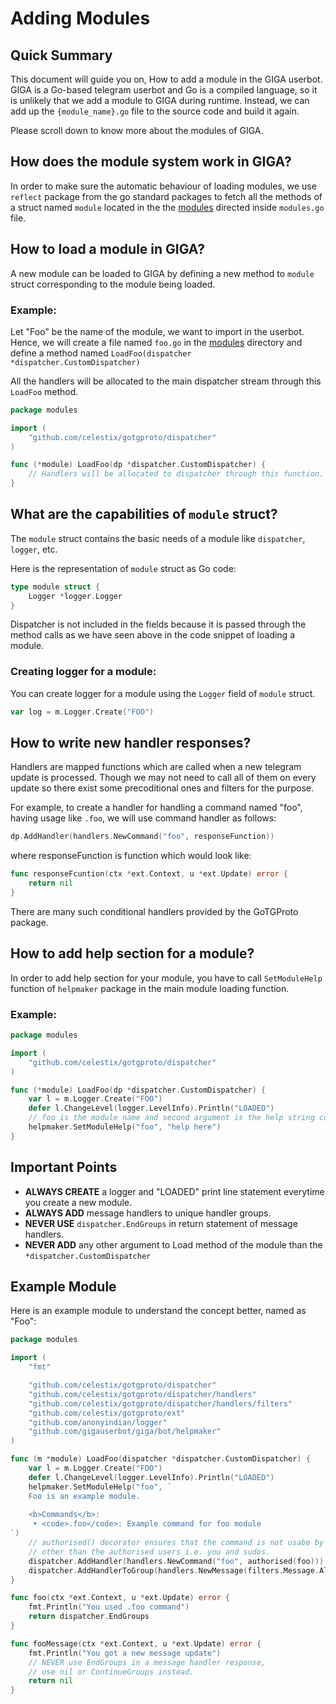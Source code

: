 # Adding Modules

## Quick Summary
This document will guide you on, How to add a module in the GIGA userbot. GIGA is a Go-based telegram userbot and Go is a compiled language, so it is unlikely that we add a module to GIGA during runtime. Instead, we can add up the `{module_name}.go` file to the source code and build it again. 

Please scroll down to know more about the modules of GIGA.

## How does the module system work in GIGA?

In order to make sure the automatic behaviour of loading modules, we use `reflect` package from the go standard packages to fetch all the methods of a struct named `module` located in the the [modules](./modules) directed inside `modules.go` file.


## How to load a module in GIGA?
A new module can be loaded to GIGA by defining a new method to `module` struct corresponding to the module being loaded.

### Example:
Let "Foo" be the name of the module, we want to import in the userbot. Hence, we will create a file named `foo.go` in the [modules](./modules) directory and define a method named `LoadFoo(dispatcher *dispatcher.CustomDispatcher)`

All the handlers will be allocated to the main dispatcher stream through this `LoadFoo` method.

```go
package modules

import (
    "github.com/celestix/gotgproto/dispatcher"
)

func (*module) LoadFoo(dp *dispatcher.CustomDispatcher) {
    // Handlers will be allocated to dispatcher through this function.
}
```

## What are the capabilities of `module` struct?
The `module` struct contains the basic needs of a module like `dispatcher`, `logger`, etc.

Here is the representation of `module` struct as Go code:
```go
type module struct {
	Logger *logger.Logger
}
```
Dispatcher is not included in the fields because it is passed through the method calls as we have seen above in the code snippet of loading a module.

### Creating logger for a module:
You can create logger for a module using the `Logger` field of `module` struct.

```go
var log = m.Logger.Create("FOO")
```

## How to write new handler responses?

Handlers are mapped functions which are called when a new telegram update is processed. Though we may not need to call all of them on every update so there exist some precoditional ones and filters for the purpose.

For example, to create a handler for handling a command named "foo", having usage like `.foo`, we will use command handler as follows:
```go
dp.AddHandler(handlers.NewCommand("foo", responseFunction))
```
where responseFunction is function which would look like:
```go
func responseFcuntion(ctx *ext.Context, u *ext.Update) error {
    return nil
}
```

There are many such conditional handlers provided by the GoTGProto package.

## How to add help section for a module?
In order to add help section for your module, you have to call `SetModuleHelp` function of `helpmaker` package in the main module loading function.

### Example:
```go
package modules

import (
    "github.com/celestix/gotgproto/dispatcher"
)

func (*module) LoadFoo(dp *dispatcher.CustomDispatcher) {
    var l = m.Logger.Create("FOO")
	defer l.ChangeLevel(logger.LevelInfo).Println("LOADED")
    // foo is the module name and second argument is the help string corresponding to it.
    helpmaker.SetModuleHelp("foo", "help here")
}
```

## Important Points
- **ALWAYS CREATE** a logger and "LOADED" print line statement everytime you create a new module.
- **ALWAYS ADD** message handlers to unique handler groups.
- **NEVER USE** `dispatcher.EndGroups` in return statement of message handlers.
- **NEVER ADD** any other argument to Load method of the module than the `*dispatcher.CustomDispatcher` 

## Example Module
Here is an example module to understand the concept better, named as "Foo":

```go
package modules

import (
	"fmt"

	"github.com/celestix/gotgproto/dispatcher"
    "github.com/celestix/gotgproto/dispatcher/handlers"
	"github.com/celestix/gotgproto/dispatcher/handlers/filters"
	"github.com/celestix/gotgproto/ext"
	"github.com/anonyindian/logger"
	"github.com/gigauserbot/giga/bot/helpmaker"
)

func (m *module) LoadFoo(dispatcher *dispatcher.CustomDispatcher) {
	var l = m.Logger.Create("FOO")
	defer l.ChangeLevel(logger.LevelInfo).Println("LOADED")
	helpmaker.SetModuleHelp("foo", `
	Foo is an example module.
	
	<b>Commands</b>:
	 • <code>.foo</code>: Example command for foo module   
`)
	// authorised() decorator ensures that the command is not usabe by anyone
	// other than the authorised users i.e. you and sudos.
	dispatcher.AddHandler(handlers.NewCommand("foo", authorised(foo)))
	dispatcher.AddHandlerToGroup(handlers.NewMessage(filters.Message.All, fooMessage), 12)
}

func foo(ctx *ext.Context, u *ext.Update) error {
	fmt.Println("You used .foo command")
	return dispatcher.EndGroups
}

func fooMessage(ctx *ext.Context, u *ext.Update) error {
	fmt.Println("You got a new message update")
	// NEVER use EndGroups in a message handler response,
	// use nil or ContinueGroups instead.
	return nil
}

```